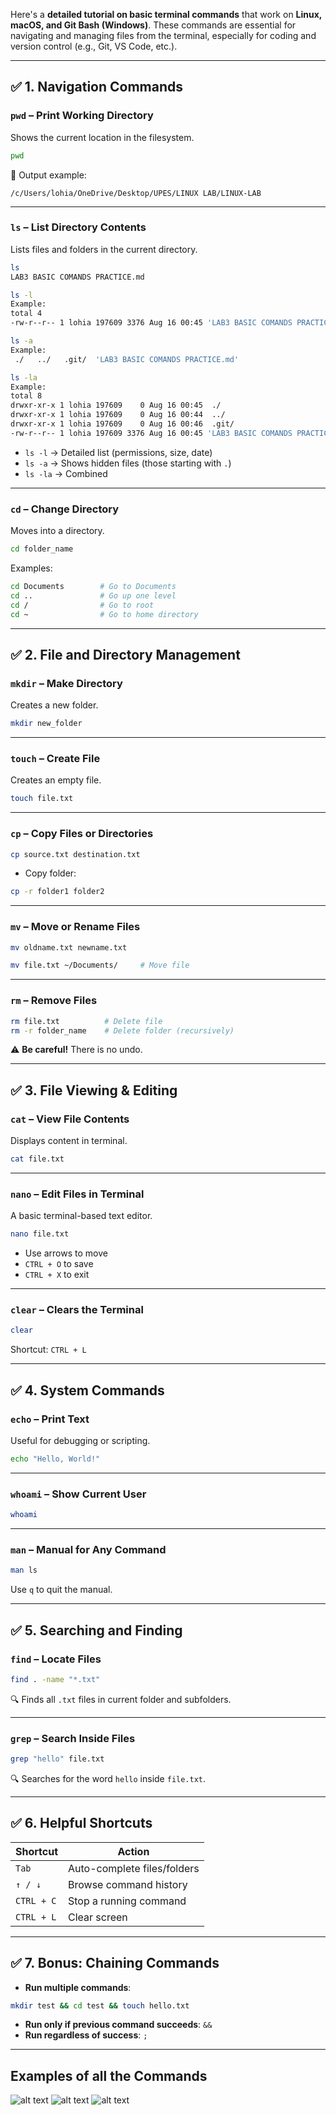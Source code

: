 Here's a **detailed tutorial on basic terminal commands** that work on **Linux, macOS, and Git Bash (Windows)**. These commands are essential for navigating and managing files from the terminal, especially for coding and version control (e.g., Git, VS Code, etc.).

---

## ✅ 1. **Navigation Commands**

### `pwd` – Print Working Directory

Shows the current location in the filesystem.

```bash
pwd
```

📌 Output example:

```
/c/Users/lohia/OneDrive/Desktop/UPES/LINUX LAB/LINUX-LAB
```

---

### `ls` – List Directory Contents

Lists files and folders in the current directory.

```bash
ls
LAB3 BASIC COMANDS PRACTICE.md
```
```bash
ls -l
Example:
total 4
-rw-r--r-- 1 lohia 197609 3376 Aug 16 00:45 'LAB3 BASIC COMANDS PRACTICE.md'
```
```bash
ls -a
Example:
 ./   ../   .git/  'LAB3 BASIC COMANDS PRACTICE.md'
```
```bash
ls -la
Example:
total 8
drwxr-xr-x 1 lohia 197609    0 Aug 16 00:45  ./
drwxr-xr-x 1 lohia 197609    0 Aug 16 00:44  ../
drwxr-xr-x 1 lohia 197609    0 Aug 16 00:46  .git/
-rw-r--r-- 1 lohia 197609 3376 Aug 16 00:45 'LAB3 BASIC COMANDS PRACTICE.md'
```


* `ls -l` → Detailed list (permissions, size, date)
* `ls -a` → Shows hidden files (those starting with `.`)
* `ls -la` → Combined

---

### `cd` – Change Directory

Moves into a directory.

```bash
cd folder_name
```

Examples:

```bash
cd Documents        # Go to Documents
cd ..               # Go up one level
cd /                # Go to root
cd ~                # Go to home directory
```

---

## ✅ 2. **File and Directory Management**

### `mkdir` – Make Directory

Creates a new folder.

```bash
mkdir new_folder
```

---

### `touch` – Create File

Creates an empty file.

```bash
touch file.txt
```

---

### `cp` – Copy Files or Directories

```bash
cp source.txt destination.txt
```

* Copy folder:

```bash
cp -r folder1 folder2
```

---

### `mv` – Move or Rename Files

```bash
mv oldname.txt newname.txt
```

```bash
mv file.txt ~/Documents/     # Move file
```

---

### `rm` – Remove Files

```bash
rm file.txt          # Delete file
rm -r folder_name    # Delete folder (recursively)
```

⚠️ **Be careful!** There is no undo.

---

## ✅ 3. **File Viewing & Editing**

### `cat` – View File Contents

Displays content in terminal.

```bash
cat file.txt
```

---

### `nano` – Edit Files in Terminal

A basic terminal-based text editor.

```bash
nano file.txt
```

* Use arrows to move
* `CTRL + O` to save
* `CTRL + X` to exit

---

### `clear` – Clears the Terminal

```bash
clear
```

Shortcut: `CTRL + L`

---

## ✅ 4. **System Commands**

### `echo` – Print Text

Useful for debugging or scripting.

```bash
echo "Hello, World!"
```

---

### `whoami` – Show Current User

```bash
whoami
```

---

### `man` – Manual for Any Command

```bash
man ls
```

Use `q` to quit the manual.

---

## ✅ 5. **Searching and Finding**

### `find` – Locate Files

```bash
find . -name "*.txt"
```

🔍 Finds all `.txt` files in current folder and subfolders.

---

### `grep` – Search Inside Files

```bash
grep "hello" file.txt
```

🔍 Searches for the word `hello` inside `file.txt`.

---

## ✅ 6. **Helpful Shortcuts**

| Shortcut   | Action                      |
| ---------- | --------------------------- |
| `Tab`      | Auto-complete files/folders |
| `↑ / ↓`    | Browse command history      |
| `CTRL + C` | Stop a running command      |
| `CTRL + L` | Clear screen                |

---

## ✅ 7. **Bonus: Chaining Commands**

* **Run multiple commands**:

```bash
mkdir test && cd test && touch hello.txt
```

* **Run only if previous command succeeds**: `&&`
* **Run regardless of success**: `;`

---
## Examples of all the Commands 

![alt text](<WhatsApp Image 2025-08-16 at 10.00.11_35c5a9a9-1.jpg>) ![alt text](<WhatsApp Image 2025-08-16 at 10.00.11_42814d6f-1.jpg>) ![alt text](<WhatsApp Image 2025-08-16 at 10.00.11_f71f3e6a-1.jpg>)

